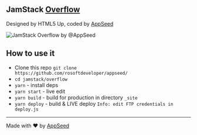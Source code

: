 ## JamStack [Overflow](https://jamstack-overflow.appseed.us)
Designed by HTML5 Up, coded by [AppSeed](https://appseed.us) 

![JamStack Overflow by @AppSeed](https://static.appseed.us/apps/jamstack-overflow/jamstack-overflow.jpg)

## How to use it
- Clone this repo `git clone https://github.com/rosoftdeveloper/appseed/`
- `cd jamstack/overflow`
- `yarn` - install deps
- `yarn start` - live edit
- `yarn build` - build for production in directory `_site`
- `yarn deploy` - build & LIVE deploy `Info: edit FTP credentials in deploy.js `

---
Made with ♥ by [AppSeed](https://appseed.us?ref=github)
